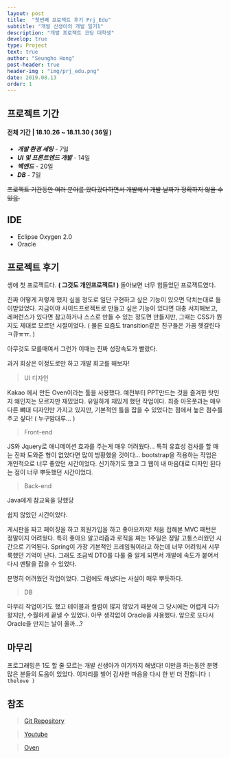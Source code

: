 ```yaml
---
layout: post
title:  "첫번째 프로젝트 후기 Prj_Edu"
subtitle: "개발 신생아의 개발 일기1"
description: "개발 프로젝트 코딩 대학생"
develop: true
type: Project
text: true
author: "Seungho Hong"
post-header: true
header-img : "img/prj_edu.png"
date: 2019.08.13
order: 1
---
```




## 프로젝트 기간

#### 전체 기간  |   18.10.26 ~ 18.11.30  ( 36일 )

- ***개발 환경 세팅***  - 7일
- ***UI 및 프론트엔드 개발*** - 14일
- ***백엔드*** - 20일
- ***DB*** - 7일
 
 ~~프로젝트 기간동안 여러 분야를 왔다갔다하면서 개발해서 개발 날짜가 정확하지 않을 수 있음.~~

## IDE

-  Eclipse Oxygen 2.0
- Oracle

## 프로젝트 후기

 생애 첫 프로젝트다. **( 그것도 개인프로젝트! )**
돌아보면 너무 힘들었던 프로젝트였다.

 진짜 어떻게 저렇게 했지 싶을 정도로 일단 구현하고 싶은 기능이 있으면 닥치는대로 들이받았었다.
지금이야 사이드프로젝트로 만들고 싶은 기능이 있다면 대충 서치해보고,
레퍼런스가 있다면 참고하거나 스스로 만들 수 있는 정도면 만들지만,
그때는 CSS가 뭔지도 제대로 모르던 시절이었다. ( 물론 요즘도 transition같은 친구들은 가끔 헷갈린다ㅋ큐ㅠㅠ. )

아무것도 모를때여서 그런가 이때는 진짜 성장속도가 빨랐다.

과거 회상은 이정도로만 하고 개발 회고를 해보자!

> UI 디자인

Kakao 에서 만든 Oven이라는 툴을 사용했다.
예전부터 PPT만드는 것을 즐겨한 탓인지 왜인지는 모르지만 재밌었다.
유일하게 재밌게 했던 작업이다.
최종 아웃풋과는 매우 다른 뼈대 디자인만 가지고 있지만, 기본적인 틀을 잡을 수 있었다는 점에서 높은 점수를 주고 싶다! ( 누구맘대루... )


> Front-end 

JS와 Jquery로 애니메이션 효과를 주는게 매우 어려웠다...
특히 유효성 검사를 할 때는 진짜 도와준 형이 없었다면 많이 방황했을 것이다...
bootstrap을 적용하는 작업은 개인적으로 너무 좋았던 시간이었다.
신기하기도 했고 그 웹이 내 마음대로 디자인 된다는 점이 너무 뿌듯했던 시간이었다.

> Back-end

Java에게 참교육을 당했당

쉽지 않았던 시간이었다.

게시판을 짜고 페이징을 하고 회원가입을 하고 좋아요까지!
처음 접해본 MVC 패턴은 정말이지 어려웠다.
특히 좋아요 알고리즘과 로직을 짜는 1주일은 정말 고통스러웠던 시간으로 기억된다.
Spring이 가장 기본적인 프레임웤이라고 하는데 너무 어려워서 시무룩했던 기억이 난다.
그래도 조금씩 DTO를 다룰 줄 알게 되면서 개발에 속도가 붙어서 다시 멘탈을 잡을 수 있었다.

분명히 어려웠던 작업이었다.
그럼에도 해냈다는 사실이 매우 뿌듯하다.

> DB

마무리 작업이기도 했고 테이블과 컬럼이 많지 않았기 때문에 그 당시에는 어렵게 다가왔지만, 수월하게 끝낼 수 있었다.
아무 생각없이 Oracle을 사용했다.
앞으로 또다시 Oracle을 만지는 날이 올까...?

## 마무리
프로그래밍은 1도 할 줄 모르는 개발 신생아가 여기까지 해냈다!
이만큼 하는동안 분명 많은 분들의 도움이 있었다. 
이자리를 빌어 감사한 마음을 다시 한 번 더 전합니다 `( thelove )`

## 참조 
 > [Git Repository](https://github.com/whatamelon/prj_edu)

>[Youtube](https://youtu.be/ALeRgVvS6-I)

>[Oven](https://ovenapp.io/project/uy1QHp5S0AdEbyF2dtP6kfNOzMLdspaH#Z8y3O)
